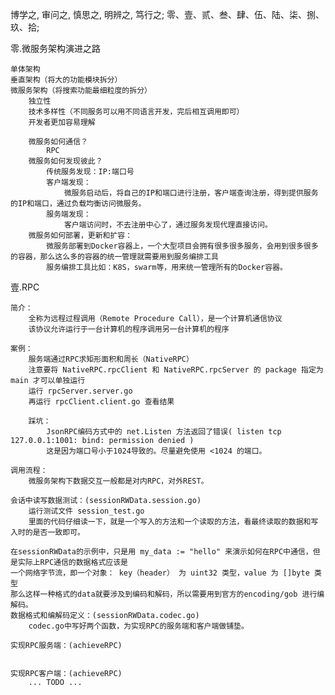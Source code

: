 博学之, 审问之, 慎思之, 明辨之, 笃行之;
零、壹、贰、叁、肆、伍、陆、柒、捌、玖、拾;



零.微服务架构演进之路
    
    单体架构
    垂直架构（将大的功能模块拆分）
    微服务架构（将搜索功能最细粒度的拆分）
        独立性
        技术多样性（不同服务可以用不同语言开发，完后相互调用即可）
        开发者更加容易理解
        
        微服务如何通信？
            RPC
        微服务如何发现彼此？
            传统服务发现：IP:端口号
            客户端发现：
                微服务启动后，将自己的IP和端口进行注册，客户端查询注册，得到提供服务的IP和端口，通过负载均衡访问微服务。
            服务端发现：
                客户端访问时，不去注册中心了，通过服务发现代理直接访问。
        微服务如何部署，更新和扩容：
            微服务部署到Docker容器上，一个大型项目会拥有很多很多服务，会用到很多很多的容器，那么这么多的容器的统一管理就需要用到服务编排工具
            服务编排工具比如：K8S，swarm等，用来统一管理所有的Docker容器。




壹.RPC

    简介：
        全称为远程过程调用（Remote Procedure Call），是一个计算机通信协议
        该协议允许运行于一台计算机的程序调用另一台计算机的程序
        
    案例：
        服务端通过RPC求矩形面积和周长（NativeRPC）
        注意要将 NativeRPC.rpcClient 和 NativeRPC.rpcServer 的 package 指定为 main 才可以单独运行
        运行 rpcServer.server.go
        再运行 rpcClient.client.go 查看结果
        
        踩坑：
            JsonRPC编码方式中的 net.Listen 方法返回了错误( listen tcp 127.0.0.1:1001: bind: permission denied )
            这是因为端口号小于1024导致的。尽量避免使用 <1024 的端口。

    调用流程：
        微服务架构下数据交互一般都是对内RPC，对外REST。
        
    会话中读写数据测试：(sessionRWData.session.go)
        运行测试文件 session_test.go
        里面的代码仔细读一下，就是一个写入的方法和一个读取的方法，看最终读取的数据和写入时的是否一致即可。
        
    在sessionRWData的示例中，只是用 my_data := "hello" 来演示如何在RPC中通信，但是实际上RPC通信的数据格式应该是
    一个网络字节流，即一个对象： key（header） 为 uint32 类型，value 为 []byte 类型
    那么这样一种格式的data就要涉及到编码和解码，所以需要用到官方的encoding/gob 进行编解码。
    数据格式和编解码定义：(sessionRWData.codec.go)
        codec.go中写好两个函数，为实现RPC的服务端和客户端做铺垫。

    实现RPC服务端：(achieveRPC)
        
        
    实现RPC客户端：(achieveRPC)
        ... TODO ...



